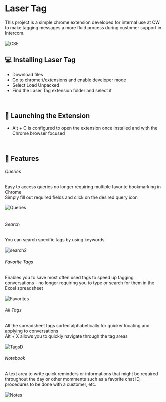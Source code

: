 # Laser Tag
This project is a simple chrome extension developed for internal use at CW to make tagging messages a more fluid process during customer support in Intercom. <br/>
 <br/>
![CSE](https://user-images.githubusercontent.com/102861632/207401763-3ba3ed52-7f5d-4f23-b3a6-478ac2380583.png)


## 💻 Installing Laser Tag

- Download files
- Go to chrome://extensions and enable developer mode 
- Select Load Unpacked
- Find the Laser Tag extension folder and select it
 <br/>


## 🚀 Launching the Extension

- Alt + C is configured to open the extension once installed and with the Chrome browser focused  <br/>
 <br/>

## 💪 Features 

###### Queries  
Easy to access queries no longer requiring multiple favorite bookmarking in Chrome  
Simply fill out required fields and click on the desired query icon <br/>  
![Queries](https://user-images.githubusercontent.com/102861632/207403361-d0333ba9-8d99-4d6c-bb45-8d99532a7682.png)  <br/>
 <br/>
 
 ###### Search  
You can search specific tags by using keywords <br/>  
![search2](https://user-images.githubusercontent.com/102861632/207402952-6213b050-d641-4656-9042-44e1453d6da2.png) 

###### Favorite Tags
Enables you to save most often used tags to speed up tagging conversations - no longer requiring you to type or search for them in the Excel spreadsheet <br/>
 <br/>
![Favorites](https://user-images.githubusercontent.com/102861632/207403668-65288bf1-40c0-45a1-8d93-07e20fdaabd0.png) 

###### All Tags
All the spreadsheet tags sorted alphabetically for quicker locating and applying to conversations  <br/>
Alt + X allows you to quickly navigate through the tag areas <br/>
<br/>
![TagsD](https://user-images.githubusercontent.com/102861632/207403771-e3a4601b-4c1c-4f8b-b8b5-eb1aab52855a.png)  
 
###### Notebook
A text area to write quick reminders or informations that might be required throughout the day or other momments such as a favorite chat ID, procedures to be done with a customer, etc.  <br/>
<br/>
![Notes](https://user-images.githubusercontent.com/102861632/207403777-f0829e36-5748-4946-987e-73da831bba82.png)

